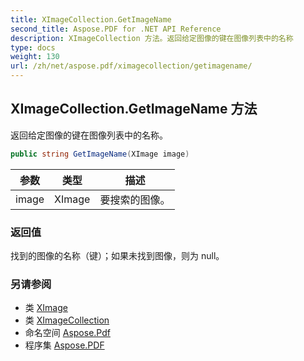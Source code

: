 ```yaml
---
title: XImageCollection.GetImageName
second_title: Aspose.PDF for .NET API Reference
description: XImageCollection 方法。返回给定图像的键在图像列表中的名称
type: docs
weight: 130
url: /zh/net/aspose.pdf/ximagecollection/getimagename/
---
```

## XImageCollection.GetImageName 方法

返回给定图像的键在图像列表中的名称。

```csharp
public string GetImageName(XImage image)
```

| 参数 | 类型 | 描述 |
| --- | --- | --- |
| image | XImage | 要搜索的图像。 |

### 返回值

找到的图像的名称（键）；如果未找到图像，则为 null。

### 另请参阅

* 类 [XImage](../../ximage/)
* 类 [XImageCollection](../)
* 命名空间 [Aspose.Pdf](../../../aspose.pdf/)
* 程序集 [Aspose.PDF](../../../)